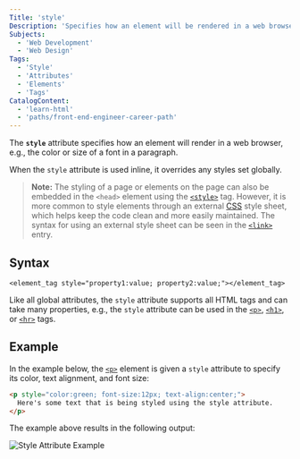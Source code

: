 ```yaml
---
Title: 'style'
Description: 'Specifies how an element will be rendered in a web browser.'
Subjects:
  - 'Web Development'
  - 'Web Design'
Tags:
  - 'Style'
  - 'Attributes'
  - 'Elements'
  - 'Tags'
CatalogContent:
  - 'learn-html'
  - 'paths/front-end-engineer-career-path'
---
```


The **`style`** attribute specifies how an element will render in a web browser, e.g., the color or size of a font in a paragraph.

When the `style` attribute is used inline, it overrides any styles set globally.

> **Note:** The styling of a page or elements on the page can also be embedded in the `<head>` element using the [`<style>`](https://www.codecademy.com/resources/docs/html/elements/style) tag. However, it is more common to style elements through an external [CSS](https://www.codecademy.com/resources/docs/css) style sheet, which helps keep the code clean and more easily maintained. The syntax for using an external style sheet can be seen in the [`<link>`](https://www.codecademy.com/resources/docs/html/elements/link) entry.

## Syntax

```pseudo
<element_tag style="property1:value; property2:value;"></element_tag>
```

Like all global attributes, the `style` attribute supports all HTML tags and can take many properties, e.g., the `style` attribute can be used in the [`<p>`](https://www.codecademy.com/resources/docs/html/elements/p), [`<h1>`](https://www.codecademy.com/resources/docs/html/elements/h1-h6), or [`<hr>`](https://www.codecademy.com/resources/docs/html/elements/hr) tags.

## Example

In the example below, the [`<p>`](https://www.codecademy.com/resources/docs/html/elements/p) element is given a `style` attribute to specify its color, text alignment, and font size:

```html
<p style="color:green; font-size:12px; text-align:center;">
  Here's some text that is being styled using the style attribute.
</p>
```

The example above results in the following output:

![Style Attribute Example](https://raw.githubusercontent.com/Codecademy/docs/main/media/media/style-atttribute-example.png)

